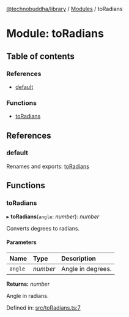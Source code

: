 [@technobuddha/library](../..) / [Modules](../Modules.md) / toRadians

# Module: toRadians

## Table of contents

### References

- [default](toradians.md#default)

### Functions

- [toRadians](toradians.md#toradians)

## References

### default

Renames and exports: [toRadians](toradians.md#toradians)

## Functions

### toRadians

▸ **toRadians**(`angle`: *number*): *number*

Converts degrees to radians.

#### Parameters

| Name | Type | Description |
| :------ | :------ | :------ |
| `angle` | *number* | Angle in degrees. |

**Returns:** *number*

Angle in radians.

Defined in: [src/toRadians.ts:7](../../src/toRadians.ts#L7)
